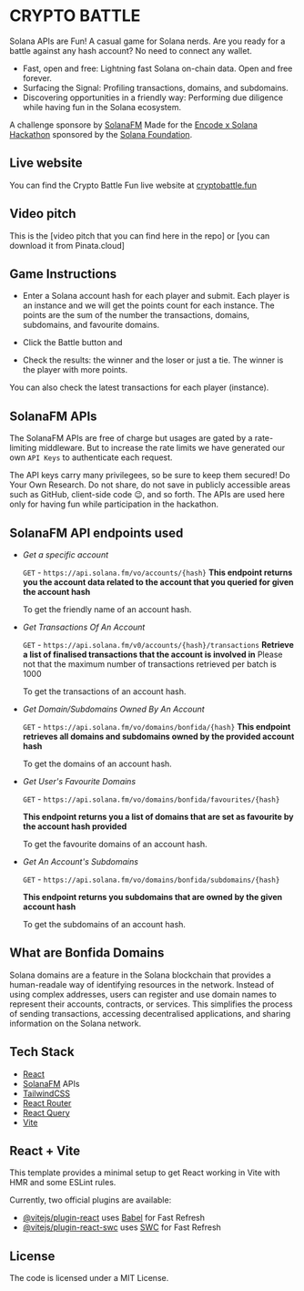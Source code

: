 # CRYPTO BATTLE

Solana APIs are Fun!
A casual game for Solana nerds. Are you ready for a battle against any hash account?
No need to connect any wallet.

- Fast, open and free: Lightning fast Solana on-chain data. Open and free forever.
- Surfacing the Signal: Profiling transactions, domains, and subdomains.
- Discovering opportunities in a friendly way: Performing due diligence while having fun in the Solana ecosystem.

A challenge sponsore by [SolanaFM](https://solana.fm)
Made for the [Encode x Solana Hackathon](https://www.encode.club/encodesolanahack) sponsored by the [Solana Foundation](https://solana.org/).

## Live website

You can find the Crypto Battle Fun live website at [cryptobattle.fun](https://www.cryptobattle.fun)

## Video pitch

This is the [video pitch that you can find here in the repo] or [you can download it from Pinata.cloud]

## Game Instructions

- Enter a Solana account hash for each player and submit.
  Each player is an instance and we will get the points count for each instance.
  The points are the sum of the number the transactions, domains, subdomains, and favourite domains.

- Click the Battle button and

- Check the results: the winner and the loser or just a tie. The winner is the player with more points.

You can also check the latest transactions for each player (instance).

## SolanaFM APIs

The SolanaFM APIs are free of charge but usages are gated by a rate-limiting middleware.
But to increase the rate limits we have generated our own `API Keys` to authenticate each request.

The API keys carry many privilegees, so be sure to keep them secured!
Do Your Own Research.
Do not share, do not save in publicly accessible areas such as GitHub, client-side code 😉, and so forth.
The APIs are used here only for having fun while participation in the hackathon.

## SolanaFM API endpoints used

- _Get a specific account_

  `GET` - `https://api.solana.fm/vo/accounts/{hash}`
  **This endpoint returns you the account data related to the account that you queried for given the account hash**

  To get the friendly name of an account hash.

- _Get Transactions Of An Account_

  `GET` - `https://api.solana.fm/v0/accounts/{hash}/transactions`
  **Retrieve a list of finalised transactions that the account is involved in**
  Please not that the maximum number of transactions retrieved per batch is 1000

  To get the transactions of an account hash.

- _Get Domain/Subdomains Owned By An Account_

  `GET` - `https://api.solana.fm/vo/domains/bonfida/{hash}`
  **This endpoint retrieves all domains and subdomains owned by the provided account hash**

  To get the domains of an account hash.

- _Get User's Favourite Domains_

  `GET` - `https://api.solana.fm/vo/domains/bonfida/favourites/{hash}`

  **This endpoint returns you a list of domains that are set as favourite by the account hash provided**

  To get the favourite domains of an account hash.

- _Get An Account's Subdomains_

  `GET` - `https://api.solana.fm/vo/domains/bonfida/subdomains/{hash}`

  **This endpoint returns you subdomains that are owned by the given account hash**

  To get the subdomains of an account hash.

## What are Bonfida Domains

Solana domains are a feature in the Solana blockchain that provides a human-readale way of identifying resources in the network. Instead of using complex addresses, users can register and use domain names to represent their accounts, contracts, or services. This simplifies the process of sending transactions, accessing decentralised applications, and sharing information on the Solana network.

## Tech Stack

- [React](https://react.dev/)
- [SolanaFM](https://solana.fm) APIs
- [TailwindCSS](https://tailwindcss.com)
- [React Router](https://reactrouter.com)
- [React Query](https://tanstack.com/query/v3)
- [Vite](https://vitejs.dev)

## React + Vite

This template provides a minimal setup to get React working in Vite with HMR and some ESLint rules.

Currently, two official plugins are available:

- [@vitejs/plugin-react](https://github.com/vitejs/vite-plugin-react/blob/main/packages/plugin-react/README.md) uses [Babel](https://babeljs.io/) for Fast Refresh
- [@vitejs/plugin-react-swc](https://github.com/vitejs/vite-plugin-react-swc) uses [SWC](https://swc.rs/) for Fast Refresh

## License

The code is licensed under a MIT License.
